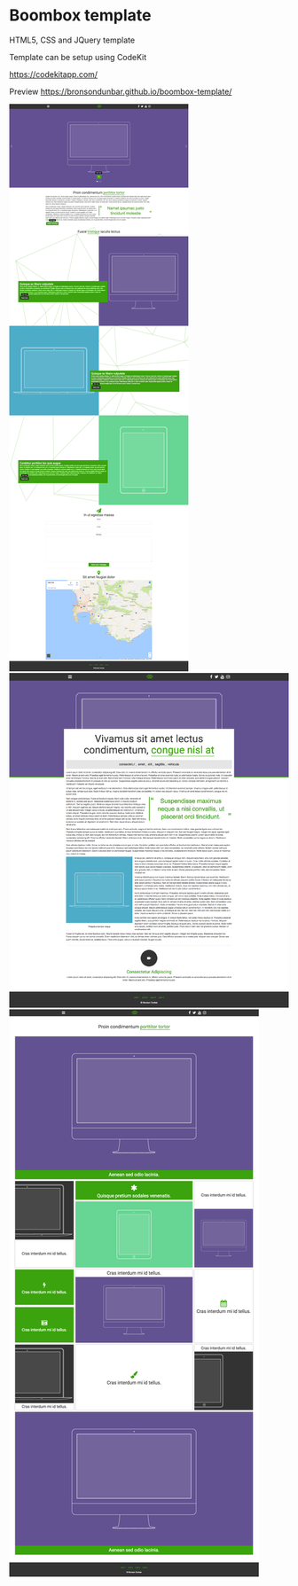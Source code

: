 # Boombox template

HTML5, CSS and JQuery template

Template can be setup using CodeKit

https://codekitapp.com/

Preview https://bronsondunbar.github.io/boombox-template/

<img src="https://github.com/bronsondunbar/boombox-template/blob/master/screenshot.png"/>

<img src="https://github.com/bronsondunbar/boombox-template/blob/master/screenshot-2.png"/>

<img src="https://github.com/bronsondunbar/boombox-template/blob/master/screenshot-3.png"/>
